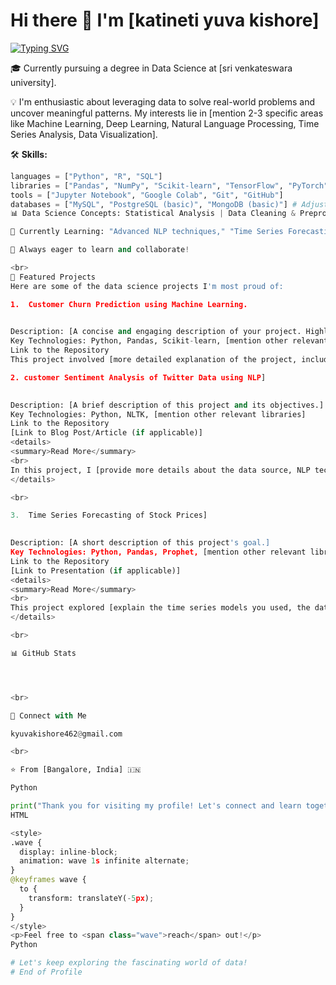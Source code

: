 # Hi there 👋 I'm [katineti yuva kishore]

[![Typing SVG](https://readme-typing-svg.herokuapp.com/?lines=Aspiring%20Data%20Scientist;Passionate%20about%20Data-Driven%20Insights;Exploring%20Machine%20Learning%20%26%20AI&font=Fira%20Code&fontSize=16&duration=2000&pause=100&color=%2336BCF7&center=true&vCenter=true&width=600)](https://git.io/typing-svg)

🎓 Currently pursuing a degree in Data Science at [sri venkateswara university].

💡 I'm enthusiastic about leveraging data to solve real-world problems and uncover meaningful patterns. My interests lie in [mention 2-3 specific areas like Machine Learning, Deep Learning, Natural Language Processing, Time Series Analysis, Data Visualization].

🛠️ **Skills:**
```python
languages = ["Python", "R", "SQL"]
libraries = ["Pandas", "NumPy", "Scikit-learn", "TensorFlow", "PyTorch", "Matplotlib", "Seaborn", "Streamlit", "Plotly"]
tools = ["Jupyter Notebook", "Google Colab", "Git", "GitHub"]
databases = ["MySQL", "PostgreSQL (basic)", "MongoDB (basic)"] # Adjust based on your knowledge
📊 Data Science Concepts: Statistical Analysis | Data Cleaning & Preprocessing | Feature Engineering | Exploratory Data Analysis (EDA) | Machine Learning Algorithms (Regression, Classification, Clustering) | Deep Learning (Basic understanding of Neural Networks, CNNs, RNNs - adjust based on your knowledge) | Model Evaluation & Interpretation

🔭 Currently Learning: "Advanced NLP techniques," "Time Series Forecasting with ARIMA and Prophet," "Cloud Computing for Data Science (AWS/Azure/GCP)"]

🌱 Always eager to learn and collaborate!

<br>
🚀 Featured Projects
Here are some of the data science projects I'm most proud of:

1.  Customer Churn Prediction using Machine Learning.
  

Description: [A concise and engaging description of your project. Highlight the problem you solved and the key outcomes.]
Key Technologies: Python, Pandas, Scikit-learn, [mention other relevant libraries]
Link to the Repository
This project involved [more detailed explanation of the project, including the dataset used, methodology, and key findings. You can even embed a short animated GIF showcasing the project's output if you have one].

2. customer Sentiment Analysis of Twitter Data using NLP]
   

Description: [A brief description of this project and its objectives.]
Key Technologies: Python, NLTK, [mention other relevant libraries]
Link to the Repository
[Link to Blog Post/Article (if applicable)]
<details>
<summary>Read More</summary>
<br>
In this project, I [provide more details about the data source, NLP techniques used, and the insights gained. Consider adding a relevant image or a link to a visualization].
</details>

<br>

3.  Time Series Forecasting of Stock Prices]
   

Description: [A short description of this project's goal.]
Key Technologies: Python, Pandas, Prophet, [mention other relevant libraries]
Link to the Repository
[Link to Presentation (if applicable)]
<details>
<summary>Read More</summary>
<br>
This project explored [explain the time series models you used, the data sources, and the accuracy of your forecasts. You could include a static image of a forecast plot].
</details>

<br>

📊 GitHub Stats




<br>

🔗 Connect with Me

kyuvakishore462@gmail.com

<br>

⭐️ From [Bangalore, India] 🇮🇳

Python

print("Thank you for visiting my profile! Let's connect and learn together.")
HTML

<style>
.wave {
  display: inline-block;
  animation: wave 1s infinite alternate;
}
@keyframes wave {
  to {
    transform: translateY(-5px);
  }
}
</style>
<p>Feel free to <span class="wave">reach</span> out!</p>
Python

# Let's keep exploring the fascinating world of data!
# End of Profile
